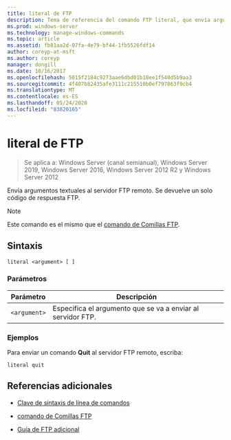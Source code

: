 ```yaml
---
title: literal de FTP
description: Tema de referencia del comando FTP literal, que envía argumentos textuales al servidor FTP remoto.
ms.prod: windows-server
ms.technology: manage-windows-commands
ms.topic: article
ms.assetid: fb81aa2d-07fa-4e79-bf44-1fb5526fdf14
author: coreyp-at-msft
ms.author: coreyp
manager: dongill
ms.date: 10/16/2017
ms.openlocfilehash: 5015f2184c9273aae6dbd01b18ee1f540d5b9aa3
ms.sourcegitcommit: 4f407b82435afe3111c215510b0ef797863f9cb4
ms.translationtype: MT
ms.contentlocale: es-ES
ms.lasthandoff: 05/24/2020
ms.locfileid: "83820165"
---
```

# <a name="ftp-literal"></a>literal de FTP

> Se aplica a: Windows Server (canal semianual), Windows Server 2019, Windows Server 2016, Windows Server 2012 R2 y Windows Server 2012

Envía argumentos textuales al servidor FTP remoto. Se devuelve un solo código de respuesta FTP.

> [!NOTE]
> Este comando es el mismo que el [comando de Comillas FTP](ftp-quote.md).

## <a name="syntax"></a>Sintaxis

```
literal <argument> [ ]
```

### <a name="parameters"></a>Parámetros

| Parámetro | Descripción |
| --------- | ----------- |
| `<argument>` | Especifica el argumento que se va a enviar al servidor FTP. |

### <a name="examples"></a>Ejemplos

Para enviar un comando **Quit** al servidor FTP remoto, escriba:

```
literal quit
```

## <a name="additional-references"></a>Referencias adicionales

- [Clave de sintaxis de línea de comandos](command-line-syntax-key.md)

- [comando de Comillas FTP](ftp-quote.md)

- [Guía de FTP adicional](https://docs.microsoft.com/previous-versions/orphan-topics/ws.10/cc756013(v=ws.10))
